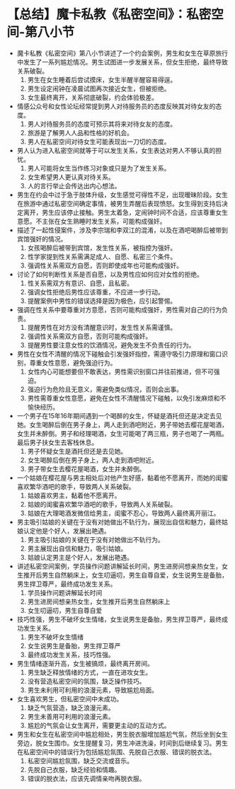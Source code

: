# 【总结】魔卡私教《私密空间》：私密空间-第八小节

-   魔卡私教《私密空间》第八小节讲述了一个约会案例，男生和女生在草原旅行中发生了一系列尴尬情况。男生试图进一步发展关系，但女生拒绝，最终导致关系破裂。
    1.  男生在女生睡着后尝试摸床，女生半醒半醒容易得逞。
    2.  男生设定闹钟在凌晨试图再次接近女生，但被拒绝。
    3.  女生最终离开，关系彻底破裂，约会体验极差。
-   情感公众号和女性论坛经常提到男人对待服务员的态度反映其对待女友的态度。
    1.  男人对待服务员的态度可预示其将来对待女友的态度。
    2.  旅游是了解男人人品和性格的好机会。
    3.  男人在私密空间对待女生可能表现出一刀切的态度。
-   男人认为进入私密空间就等于可以发生关系，女生表达对男人不够认真的担忧。
    1.  男人可能将女生当作练习对象或只是为了发生关系。
    2.  女生希望男人更认真对待关系。
    3.  人的言行举止会传达出内心想法。
-   男生在约会中过于急于肢体升级，女生感觉可得性不足，出现暧昧阶段。女生在旅游中通过私密空间确定事情，被男生弄醒后表现愤怒。女生得到支持后决定离开，男生应该停止接触。男生太着急，定闹钟时间不合适，应该尊重女生意愿。不主张在女生熟睡时发生关系，可能构成强奸。
-   描述了一起性侵案件，涉及李宗瑞和李双江的混淆，以及在酒吧喝醉后被带到宾馆强奸的情况。
    1.  女孩喝醉后被带到宾馆，发生性关系，被指控为强奸。
    2.  性学家提到性关系需满足成人、自愿、私密三个条件。
    3.  强调性关系需双方自愿，否则即使成年也可能构成强奸。
-   讨论了如何判断性关系是否自愿，以及男性应如何应对女性的拒绝。
    1.  性关系需双方有意识、自愿，且私密。
    2.  强调女性拒绝后男性应该尊重，不应进一步行动。
    3.  提醒案例中男性的错误选择是因为极色，应引起警惕。
-   强调在性关系中要尊重对方意愿，否则可能构成强奸，男性需对自己的行为负责。
    1.  提醒男性在对方没有清醒意识时，发生性关系需谨慎。
    2.  强调性关系需双方自愿，否则可能构成强奸。
    3.  提醒男性要注意女性的饮酒情况，避免发生不负责任的行为。
-   男性在女性不清醒的情况下碰触会引发强奸指控，需遵守吸引力原理和窗口识别，尊重女性意愿，避免强迫行为。
    1.  女性内心可能想要但不敢表达，男性需识别窗口并往前推进，但不可强迫。
    2.  强迫行为危险且无意义，需避免类似情况，否则会出事。
    3.  男性需尊重女性意愿，避免在女性不清醒情况下碰触，以免引发麻烦和不愉快经历。
-   一个男子在15年16年期间遇到一个喝醉的女生，怀疑是酒托但还是决定去见她。女生喝醉后倒在男子身上，两人走到酒吧附近，男子带她去樱花屋喝酒，女生并未醉倒。男子和经理喝酒，女生可能喝了两三瓶，男子也喝了一两瓶。最后男子扶女生去客栈休息。
    1.  男子怀疑女生是酒托但还是去见她。
    2.  女生喝醉后倒在男子身上，两人走到酒吧附近。
    3.  男子带女生去樱花屋喝酒，女生并未醉倒。
-   一个姑娘在樱花屋与男主相处后对他产生好感，黏着他不愿离开，而她的闺蜜喜欢繁华酒吧的歌手，导致两人关系破裂。
    1.  姑娘喜欢男主，黏着他不愿离开。
    2.  姑娘的闺蜜喜欢繁华酒吧的歌手，导致两人关系破裂。
    3.  姑娘在大理喝酒发微信给男主，闺蜜不忍心，导致两人最终离开丽江。
-   男主吸引姑娘的关键在于没有对她做出不轨行为，展现出自信和魅力，最终姑娘认定他是个好人，发展出艳遇。
    1.  男主吸引姑娘的关键在于没有对她做出不轨行为。
    2.  男主展现出自信和魅力，吸引姑娘。
    3.  姑娘认定男主是个好人，发展出艳遇。
-   讲述私密空间案例，学员操作问题讲解延长时间，男生进房间想亲热女生，女生推开后男生自然躺床上，女生叨逼叨，男生自尊自爱，女生说男生是备胎，男生捍卫尊严，最终成功发生关系。
    1.  学员操作问题讲解延长时间
    2.  男生进房间想亲热女生，女生推开后男生自然躺床上
    3.  女生叨逼叨，男生自尊自爱
-   技巧性强，男生不破坏女生情绪，女生说男生是备胎，男生捍卫尊严，最终成功发生关系。
    1.  男生不破坏女生情绪
    2.  女生说男生是备胎，男生捍卫尊严
    3.  最终成功发生关系，技巧性强。
-   男生情绪逐渐升高，女生被搞烦，最终离开房间。
    1.  男生缺乏释放情绪的方式，一直在进攻女生。
    2.  没有营造私密空间的氛围，缺乏操作技巧。
    3.  男生未利用可利用的浪漫元素，导致尴尬局面。
-   女生喜欢男生，但私密空间中未成功。
    1.  缺乏气氛营造，缺乏浪漫元素。
    2.  男生未善用可利用的浪漫元素。
    3.  尴尬的气氛会让女生离开，需要更主动的互动方式。
-   男生和女生在私密空间中尴尬相处，男生脱衣服增加尴尬气氛，然后坐到女生旁边，脱女生围巾。女生提醒复习，男生冲进洗澡，时间到后继续复习。男生在私密空间中的错误行为包括尴尬氛围、先脱自己衣服、错误的脱衣法。
    1.  私密空间尴尬氛围，缺乏交流或音乐。
    2.  先脱自己衣服，缺乏经验和情趣。
    3.  错误的脱衣法，应该先调情亲吻再脱衣服。